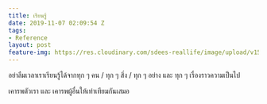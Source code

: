 ```yaml
---
title: เรียนรู้
date: 2019-11-07 02:09:54 Z
tags:
- Reference
layout: post
feature-img: https://res.cloudinary.com/sdees-reallife/image/upload/v1555658919/sample_feature_img.png
---
```


อย่าลืมเวลาเราเรียนรู้ได้จากทุก ๆ คน / ทุก ๆ สิ่ง / ทุก ๆ อย่าง และ ทุก ๆ เรื่องราวความเป็นไป

<i class="fa fa-child" style="color:plum"></i>

เคารพตัวเรา และ เคารพผู้อื่นให้เท่าเทียมกันเสมอ
